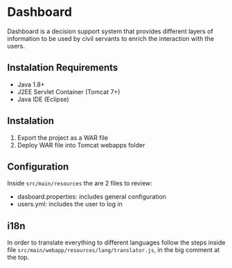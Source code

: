 # Dashboard
Dashboard is a decision support system that provides different layers of information to be used by civil servants to enrich the interaction with the users.

## Instalation Requirements
- Java 1.8+
- J2EE Servlet Container (Tomcat 7+)
- Java IDE (Eclipse)

## Instalation
1. Export the project as a WAR file
2. Deploy WAR file into Tomcat webapps folder
	
## Configuration
Inside `src/main/resources` the are 2 files to review:
- dasboard.properties: includes general configuration
- users.yml: includes the user to log in

## i18n
In order to translate everything to different languages follow the steps inside file `src/main/webapp/resources/lang/translator.js`, in the big comment at the top.